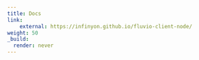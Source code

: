 ```yaml
---
title: Docs 
link:
    external: https://infinyon.github.io/fluvio-client-node/
weight: 50
_build:
  render: never
---
```


